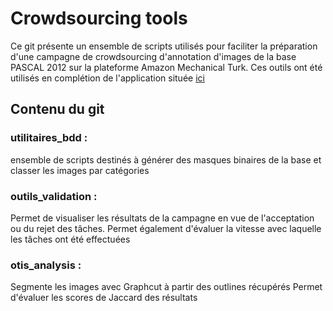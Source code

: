 # Crowdsourcing tools

Ce git présente un ensemble de scripts utilisés pour faciliter la préparation d'une campagne de crowdsourcing d'annotation d'images de la base PASCAL 2012 sur la plateforme Amazon Mechanical Turk. 
Ces outils ont été utilisés en complétion de l'application située [ici](https://github.com/Elystria/elystria.github.io)


## Contenu du git
### utilitaires_bdd : 
ensemble de scripts destinés à générer des masques binaires de la base et classer les images par catégories

### outils_validation : 
Permet de visualiser les résultats de la campagne en vue de l'acceptation ou du rejet des tâches.
Permet également d'évaluer la vitesse avec laquelle les tâches ont été effectuées

### otis_analysis :
Segmente les images avec Graphcut à partir des outlines récupérés
Permet d'évaluer les scores de Jaccard des résultats

